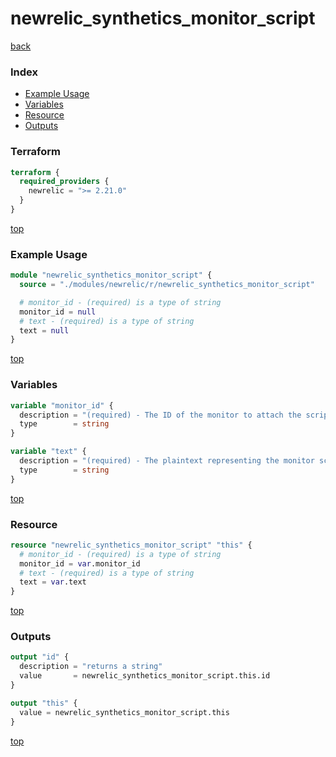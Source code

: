 # newrelic_synthetics_monitor_script

[back](../newrelic.md)

### Index

- [Example Usage](#example-usage)
- [Variables](#variables)
- [Resource](#resource)
- [Outputs](#outputs)

### Terraform

```terraform
terraform {
  required_providers {
    newrelic = ">= 2.21.0"
  }
}
```

[top](#index)

### Example Usage

```terraform
module "newrelic_synthetics_monitor_script" {
  source = "./modules/newrelic/r/newrelic_synthetics_monitor_script"

  # monitor_id - (required) is a type of string
  monitor_id = null
  # text - (required) is a type of string
  text = null
}
```

[top](#index)

### Variables

```terraform
variable "monitor_id" {
  description = "(required) - The ID of the monitor to attach the script to."
  type        = string
}

variable "text" {
  description = "(required) - The plaintext representing the monitor script."
  type        = string
}
```

[top](#index)

### Resource

```terraform
resource "newrelic_synthetics_monitor_script" "this" {
  # monitor_id - (required) is a type of string
  monitor_id = var.monitor_id
  # text - (required) is a type of string
  text = var.text
}
```

[top](#index)

### Outputs

```terraform
output "id" {
  description = "returns a string"
  value       = newrelic_synthetics_monitor_script.this.id
}

output "this" {
  value = newrelic_synthetics_monitor_script.this
}
```

[top](#index)